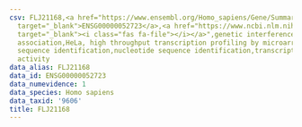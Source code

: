 ```yaml
---
csv: FLJ21168,<a href="https://www.ensembl.org/Homo_sapiens/Gene/Summary?db=core;g=ENSG00000052723"
  target="_blank">ENSG00000052723</a>,<a href="https://www.ncbi.nlm.nih.gov/pubmed/17216044"
  target="_blank"><i class="fas fa-file"></i></a>",genetic interference,functional
  association,HeLa, high throughput transcription profiling by microarray,nucleotide
  sequence identification,nucleotide sequence identification,transcriptional regulation,down-regulates
  activity
data_alias: FLJ21168
data_id: ENSG00000052723
data_numevidence: 1
data_species: Homo sapiens
data_taxid: '9606'
title: FLJ21168
---
```

